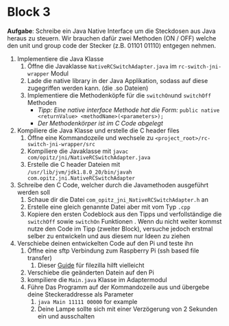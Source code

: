 # Block 3


**Aufgabe**: Schreibe ein Java Native Interface um die Steckdosen aus Java heraus zu steuern. Wir brauchen dafür zwei Methoden (ON / OFF) welche den unit und group code der Stecker (z.B. 01101 01110) entgegen nehmen.


1. Implementiere die Java Klasse
    1. Öffne die Javaklasse `NativeRCSwitchAdapter.java` im `rc-switch-jni-wrapper` Modul
	2. Lade die native library in der Java Applikation, sodass auf diese zugegriffen werden kann. (die .so Dateien)
	3. Implementiere die Methodenköpfe für die `switchOn`und `switchOff` Methoden
		* *Tipp: Eine native interface Methode hat die Form:* `public native <returnValue> <methodName>(<parameters>);`
		* *Der Methodenkörper ist im C Code abgelegt*
2. Kompiliere die Java Klasse und erstelle die C header files
	1. Öffne eine Kommandozeile und wechsele zu `<project_root>/rc-switch-jni-wrapper/src`
	1. Kompiliere die Javaklasse mit `javac com/opitz/jni/NativeRCSwitchAdapter.java`
	2. Erstelle die C header Dateien mit `/usr/lib/jvm/jdk1.8.0_20/bin/javah com.opitz.jni.NativeRCSwitchAdapter`
3. Schreibe den C Code, welcher durch die Javamethoden ausgeführt werden soll
	1. Schaue dir die Datei `com_opitz_jni_NativeRCSwitchAdapter.h` an
	2. Erstelle eine gleich genannte Datei aber mit vom Typ `.cpp`
	3. Kopiere den ersten Codeblock aus den Tipps und verfollständige die `switchOff` sowie `switchOn` Funktionen . Wenn du nicht weiter kommst nutze den Code im Tipp (zweiter Block), versuche jedoch erstmal selber zu entwickeln und aus diesem nur Ideen zu ziehen
4. Verschiebe deinen entwickelten Code auf den Pi und teste ihn
	1. Öffne eine sftp Verbindung zum Raspberry Pi (ssh based file transfer)
		1. Dieser [Guide](http://trevorappleton.blogspot.de/2014/03/remotely-copy-files-to-and-from-your.html) für filezilla hilft vielleicht
	2. Verschiebe die geänderten Datein auf den Pi
	3. kompiliere die `Main.java` Klasse im Adaptermodul
	4. Führe Das Programm auf der Kommandozeile aus und übergebe deine Steckeraddresse als Parameter
		1. `java Main 11111 00000` for example
		2. Deine Lampe sollte sich mit einer Verzögerung von 2 Sekunden ein und ausschalten





